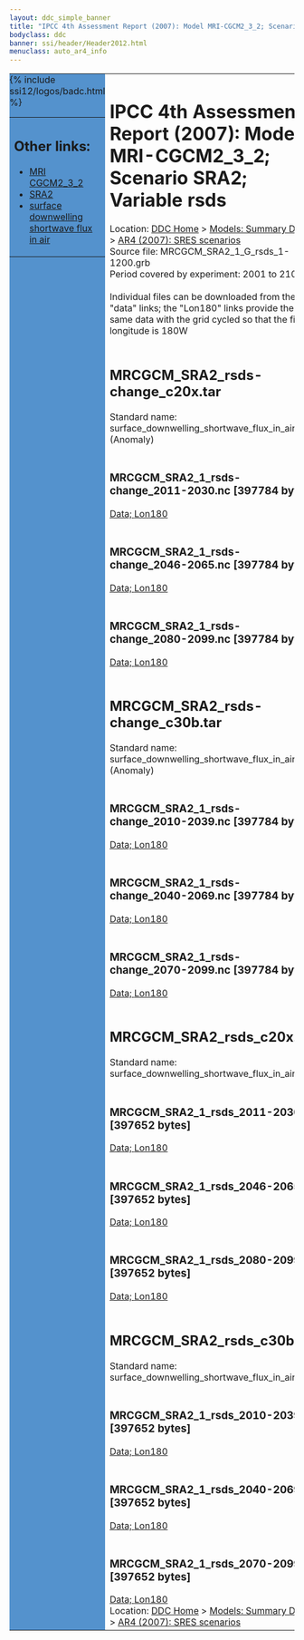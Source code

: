 ```yaml
---
layout: ddc_simple_banner
title: "IPCC 4th Assessment Report (2007): Model MRI-CGCM2_3_2; Scenario SRA2; Variable rsds"
bodyclass: ddc
banner: ssi/header/Header2012.html
menuclass: auto_ar4_info
---
```



<table width="100%" border="0" cellspacing="0" cellpadding="0" style="border-collapse: collapse;">
<tr style="margin:0;padding:0;border:0;">
<td style="margin:0;padding:0;border:0;height:1pt;width:150pt;background:#5492CD;" valign="top" >

<div id="lh-col2" class="auto_ar4_info">
<table class="menumain" bgcolor="#5492CD" cellspacing="0" width="100%" border="0">
<tr><td>
<h2> Other links:</h2>
<ul>
<li><a href="/auto/ar4/model-MRI-CGCM2_3_2.html">MRI<br/>CGCM2_3_2</a></li>
<li><a href="/auto/ar4/scenario-SRA2.html">SRA2</a></li>
<li><a href="/auto/ar4/var-surface_downwelling_shortwave_flux_in_air.html">surface downwelling<br/> shortwave flux in air</a></li>
</ul>
</td></tr>
{% include ssi12/logos/badc.html %}
</table>
</div>
</td>
<td><h1>IPCC 4th Assessment Report (2007): Model MRI-CGCM2_3_2; Scenario SRA2; Variable rsds</h1>

<!-- Breadcrumb1 -->
<div id="breadcrumb1" align="left">
Location: <a href="/index.html">DDC Home</a> > <a href="/sim/gcm_clim/">Models: Summary Data</a>
> <a href="/sim/gcm_clim/SRES_AR4/index.html">AR4 (2007): SRES scenarios</a>
</div>
<!-- End of Breadcrumb1 -->Source file: MRCGCM_SRA2_1_G_rsds_1-1200.grb
<br/>
Period covered by experiment: 2001 to 2100<br/>
<br/>Individual files can be downloaded from the "data" links; the "Lon180" links provide the same data
         with the grid cycled so that the first longitude is 180W<br/>
<br/><h2>MRCGCM_SRA2_rsds-change_c20x.tar</h2>
Standard name: surface_downwelling_shortwave_flux_in_air (Anomaly)<br>
<br/><h3>MRCGCM_SRA2_1_rsds-change_2011-2030.nc [397784 bytes]</h3>
<a href="/cgi-bin/downl/ar4_nc/rsds/MRCGCM_SRA2_1_rsds-change_2011-2030.nc">Data; </a><a href="/cgi-bin/downl/ar4_nc/rsds/MRCGCM_SRA2_1_rsds-change_2011-2030.cyto180.nc"> Lon180</a><br/>
<br/><h3>MRCGCM_SRA2_1_rsds-change_2046-2065.nc [397784 bytes]</h3>
<a href="/cgi-bin/downl/ar4_nc/rsds/MRCGCM_SRA2_1_rsds-change_2046-2065.nc">Data; </a><a href="/cgi-bin/downl/ar4_nc/rsds/MRCGCM_SRA2_1_rsds-change_2046-2065.cyto180.nc"> Lon180</a><br/>
<br/><h3>MRCGCM_SRA2_1_rsds-change_2080-2099.nc [397784 bytes]</h3>
<a href="/cgi-bin/downl/ar4_nc/rsds/MRCGCM_SRA2_1_rsds-change_2080-2099.nc">Data; </a><a href="/cgi-bin/downl/ar4_nc/rsds/MRCGCM_SRA2_1_rsds-change_2080-2099.cyto180.nc"> Lon180</a><br/>
<br/><h2>MRCGCM_SRA2_rsds-change_c30b.tar</h2>
Standard name: surface_downwelling_shortwave_flux_in_air (Anomaly)<br>
<br/><h3>MRCGCM_SRA2_1_rsds-change_2010-2039.nc [397784 bytes]</h3>
<a href="/cgi-bin/downl/ar4_nc/rsds/MRCGCM_SRA2_1_rsds-change_2010-2039.nc">Data; </a><a href="/cgi-bin/downl/ar4_nc/rsds/MRCGCM_SRA2_1_rsds-change_2010-2039.cyto180.nc"> Lon180</a><br/>
<br/><h3>MRCGCM_SRA2_1_rsds-change_2040-2069.nc [397784 bytes]</h3>
<a href="/cgi-bin/downl/ar4_nc/rsds/MRCGCM_SRA2_1_rsds-change_2040-2069.nc">Data; </a><a href="/cgi-bin/downl/ar4_nc/rsds/MRCGCM_SRA2_1_rsds-change_2040-2069.cyto180.nc"> Lon180</a><br/>
<br/><h3>MRCGCM_SRA2_1_rsds-change_2070-2099.nc [397784 bytes]</h3>
<a href="/cgi-bin/downl/ar4_nc/rsds/MRCGCM_SRA2_1_rsds-change_2070-2099.nc">Data; </a><a href="/cgi-bin/downl/ar4_nc/rsds/MRCGCM_SRA2_1_rsds-change_2070-2099.cyto180.nc"> Lon180</a><br/>
<br/><h2>MRCGCM_SRA2_rsds_c20x.tar</h2>
Standard name: surface_downwelling_shortwave_flux_in_air<br>
<br/><h3>MRCGCM_SRA2_1_rsds_2011-2030.nc [397652 bytes]</h3>
<a href="/cgi-bin/downl/ar4_nc/rsds/MRCGCM_SRA2_1_rsds_2011-2030.nc">Data; </a><a href="/cgi-bin/downl/ar4_nc/rsds/MRCGCM_SRA2_1_rsds_2011-2030.cyto180.nc"> Lon180</a><br/>
<br/><h3>MRCGCM_SRA2_1_rsds_2046-2065.nc [397652 bytes]</h3>
<a href="/cgi-bin/downl/ar4_nc/rsds/MRCGCM_SRA2_1_rsds_2046-2065.nc">Data; </a><a href="/cgi-bin/downl/ar4_nc/rsds/MRCGCM_SRA2_1_rsds_2046-2065.cyto180.nc"> Lon180</a><br/>
<br/><h3>MRCGCM_SRA2_1_rsds_2080-2099.nc [397652 bytes]</h3>
<a href="/cgi-bin/downl/ar4_nc/rsds/MRCGCM_SRA2_1_rsds_2080-2099.nc">Data; </a><a href="/cgi-bin/downl/ar4_nc/rsds/MRCGCM_SRA2_1_rsds_2080-2099.cyto180.nc"> Lon180</a><br/>
<br/><h2>MRCGCM_SRA2_rsds_c30b.tar</h2>
Standard name: surface_downwelling_shortwave_flux_in_air<br>
<br/><h3>MRCGCM_SRA2_1_rsds_2010-2039.nc [397652 bytes]</h3>
<a href="/cgi-bin/downl/ar4_nc/rsds/MRCGCM_SRA2_1_rsds_2010-2039.nc">Data; </a><a href="/cgi-bin/downl/ar4_nc/rsds/MRCGCM_SRA2_1_rsds_2010-2039.cyto180.nc"> Lon180</a><br/>
<br/><h3>MRCGCM_SRA2_1_rsds_2040-2069.nc [397652 bytes]</h3>
<a href="/cgi-bin/downl/ar4_nc/rsds/MRCGCM_SRA2_1_rsds_2040-2069.nc">Data; </a><a href="/cgi-bin/downl/ar4_nc/rsds/MRCGCM_SRA2_1_rsds_2040-2069.cyto180.nc"> Lon180</a><br/>
<br/><h3>MRCGCM_SRA2_1_rsds_2070-2099.nc [397652 bytes]</h3>
<a href="/cgi-bin/downl/ar4_nc/rsds/MRCGCM_SRA2_1_rsds_2070-2099.nc">Data; </a><a href="/cgi-bin/downl/ar4_nc/rsds/MRCGCM_SRA2_1_rsds_2070-2099.cyto180.nc"> Lon180</a><br/>
<!-- Breadcrumb2 -->
<div id="breadcrumb2" align="left">
Location: <a href="/index.html">DDC Home</a> > <a href="/sim/gcm_clim/">Models: Summary Data</a>
> <a href="/sim/gcm_clim/SRES_AR4/index.html">AR4 (2007): SRES scenarios</a>
</div>
<!-- End of Breadcrumb2 --></td></tr></table>
